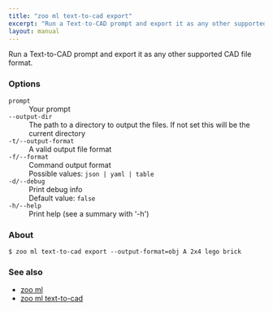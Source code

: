 ```yaml
---
title: "zoo ml text-to-cad export"
excerpt: "Run a Text-to-CAD prompt and export it as any other supported CAD file format."
layout: manual
---
```


Run a Text-to-CAD prompt and export it as any other supported CAD file format.

### Options

<dl class="flags">
   <dt><code>prompt</code></dt>
   <dd>Your prompt</dd>

   <dt><code>--output-dir</code></dt>
   <dd>The path to a directory to output the files. If not set this will be the current directory</dd>

   <dt><code>-t/--output-format</code></dt>
   <dd>A valid output file format</dd>

   <dt><code>-f/--format</code></dt>
   <dd>Command output format<br/>Possible values: <code>json | yaml | table</code></dd>

   <dt><code>-d/--debug</code></dt>
   <dd>Print debug info<br/>Default value: <code>false</code></dd>

   <dt><code>-h/--help</code></dt>
   <dd>Print help (see a summary with '-h')</dd>
</dl>


### About

```
$ zoo ml text-to-cad export --output-format=obj A 2x4 lego brick
```

### See also

* [zoo ml](./zoo_ml)
* [zoo ml text-to-cad](./zoo_ml_text-to-cad)
